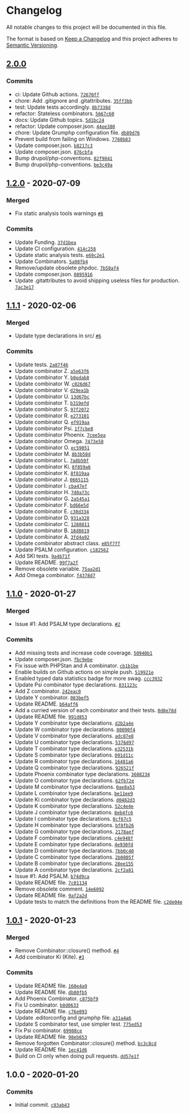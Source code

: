 # Changelog

All notable changes to this project will be documented in this file.

The format is based on [Keep a Changelog](https://keepachangelog.com/en/1.0.0/)
and this project adheres to [Semantic Versioning](https://semver.org/spec/v2.0.0.html).

## [2.0.0](https://github.com/loophp/combinator/compare/1.2.0...2.0.0)

### Commits

- ci: Update Github actions. [`72670ff`](https://github.com/loophp/combinator/commit/72670ffeea53c8598170b839833e912a040e76f7)
- chore: Add .gitignore and .gitattributes. [`35ff3bb`](https://github.com/loophp/combinator/commit/35ff3bbcad711541f0014212c1d235da02265654)
- test: Update tests accordingly. [`8b7338d`](https://github.com/loophp/combinator/commit/8b7338ddec1d9939e4dbf50615910116e341663e)
- refactor: Stateless combinators. [`5667c60`](https://github.com/loophp/combinator/commit/5667c605231208abeb335066585c31772c5d989a)
- docs: Update Github topics. [`5d1bc24`](https://github.com/loophp/combinator/commit/5d1bc24ade82a84ce7231229ed2da75b093ca4e3)
- refactor: Update composer.json. [`44ee380`](https://github.com/loophp/combinator/commit/44ee380f95cfe2a4833e6601062fddb9f2d1bcdf)
- chore: Update Grumphp configuration file. [`db89d76`](https://github.com/loophp/combinator/commit/db89d76bb485db42213cfe9ef54cd010d8f8efc2)
- Prevent build from failing on Windows. [`7760b83`](https://github.com/loophp/combinator/commit/7760b83879f9916447078c004d71af8a647bda2e)
- Update composer.json. [`b8217c3`](https://github.com/loophp/combinator/commit/b8217c3059fde82b8cb4a33cae7c4ebc85c395f2)
- Update composer.json. [`876cbfa`](https://github.com/loophp/combinator/commit/876cbfaee21939618053abf86a6df8b9ad700878)
- Bump drupol/php-conventions. [`82f9841`](https://github.com/loophp/combinator/commit/82f98418c9593e30c3019733eeb3458248f7ebcf)
- Bump drupol/php-conventions. [`be3c49a`](https://github.com/loophp/combinator/commit/be3c49a21420e9daa308184bf6628e070ef9c675)

## [1.2.0](https://github.com/loophp/combinator/compare/1.1.1...1.2.0) - 2020-07-09

### Merged

- Fix static analysis tools warnings [`#8`](https://github.com/loophp/combinator/pull/8)

### Commits

- Update Funding. [`37d1bea`](https://github.com/loophp/combinator/commit/37d1beaa31bf990587e929c0fdec8206ca3f3837)
- Update CI configuration. [`414c258`](https://github.com/loophp/combinator/commit/414c258d1cbfbb454007e9461ab1d455ca3b45ba)
- Update static analysis tests. [`e69c2e1`](https://github.com/loophp/combinator/commit/e69c2e182b007235fbfb42b036b02d5f2c904f46)
- Update Combinators. [`5a98fb4`](https://github.com/loophp/combinator/commit/5a98fb4e759d38f5deb0bb784dd1c6d2b6cce74e)
- Remove/update obsolete phpdoc. [`7b58af4`](https://github.com/loophp/combinator/commit/7b58af4d8c56385e31a12b2ba710af91223c5aca)
- Update composer.json. [`0895916`](https://github.com/loophp/combinator/commit/089591615d3d3acde9c3171716d0afb83b139903)
- Update .gitattributes to avoid shipping useless files for production. [`7ac3e17`](https://github.com/loophp/combinator/commit/7ac3e17a9e0448890c63e3b652820248453fc168)

## [1.1.1](https://github.com/loophp/combinator/compare/1.1.0...1.1.1) - 2020-02-06

### Merged

- Update type declarations in src/ [`#6`](https://github.com/loophp/combinator/pull/6)

### Commits

- Update tests. [`2a87f46`](https://github.com/loophp/combinator/commit/2a87f46e626395232f84af3c260735452a965492)
- Update combinator Z. [`a5e63f6`](https://github.com/loophp/combinator/commit/a5e63f6e437b22573c1b18f5c943d2852bcea3bc)
- Update combinator Y. [`b0edab8`](https://github.com/loophp/combinator/commit/b0edab821ef805f36c464dc8e5c8693429a1f58a)
- Update combinator W. [`c026d67`](https://github.com/loophp/combinator/commit/c026d67e579e9a7eca4ba2208c17f63c05a1a6b6)
- Update combinator V. [`d29ea1b`](https://github.com/loophp/combinator/commit/d29ea1b7b44438ab5e45893e61cb62ba26c07680)
- Update combinator U. [`13d67bc`](https://github.com/loophp/combinator/commit/13d67bc2437d341d5bbbc70ae9f2eaf91c3ed4b9)
- Update combinator T. [`b319efd`](https://github.com/loophp/combinator/commit/b319efd1ae91dc34c8de0a73e97e7e73f52e6c37)
- Update combinator S. [`97f2072`](https://github.com/loophp/combinator/commit/97f20724bf0f1c95f018755641c4c8ba1b00f085)
- Update combinator R. [`e273101`](https://github.com/loophp/combinator/commit/e273101fdcfc27c4fde429404f2095be10406512)
- Update combinator Q. [`ef919aa`](https://github.com/loophp/combinator/commit/ef919aa4956093d2e51c9fd01d05b4a0961e55ef)
- Update combinator Psi. [`1f7cbe8`](https://github.com/loophp/combinator/commit/1f7cbe835af0f1eff70aa170be75418b27509042)
- Update combinator Phoenix. [`7cee5ea`](https://github.com/loophp/combinator/commit/7cee5ea8ec7b69ae503a377517b4401c697ed946)
- Update combinator Omega. [`7473e58`](https://github.com/loophp/combinator/commit/7473e58199a2dc390255d606283eb732947a58dc)
- Update combinator O. [`ec59051`](https://github.com/loophp/combinator/commit/ec59051cb9b7635101a4d017bfabc6f918b135d0)
- Update combinator M. [`8b3b58d`](https://github.com/loophp/combinator/commit/8b3b58d6de9835e1b09922766935750c7a6f14cb)
- Update combinator L. [`7a8b50f`](https://github.com/loophp/combinator/commit/7a8b50f4ed3fd203a7ce90fedcb86efd468caea5)
- Update combinator Ki. [`8f859a6`](https://github.com/loophp/combinator/commit/8f859a6dcf39aaeaf2196f0b19319d377ad478be)
- Update combinator K. [`8f819aa`](https://github.com/loophp/combinator/commit/8f819aa11c941a689cd14b4c7ed8938d08743dd5)
- Update combinator J. [`0665115`](https://github.com/loophp/combinator/commit/06651157e32f58b918b0aa558d9affef4afffa0b)
- Update combinator I. [`cba47ef`](https://github.com/loophp/combinator/commit/cba47ef5c707c6ab0baebc084395d2b64606506a)
- Update combinator H. [`7d0a73c`](https://github.com/loophp/combinator/commit/7d0a73c26b77384eb546a55ac801685b1d587f8b)
- Update combinator G. [`2a545a1`](https://github.com/loophp/combinator/commit/2a545a1446f5032b3bc5d8d307a4a50e06f4ad77)
- Update combinator F. [`bd66e5d`](https://github.com/loophp/combinator/commit/bd66e5d242443ec3491bff8ca142040acd311359)
- Update combinator E. [`c30d334`](https://github.com/loophp/combinator/commit/c30d3344e4303695cd6bc2a596141b26fceae1cf)
- Update combinator D. [`931a328`](https://github.com/loophp/combinator/commit/931a328b61366a4fb90162dba38cab1664c87273)
- Update combinator C. [`1288811`](https://github.com/loophp/combinator/commit/128881179247d75f9fb5e46b3cae8d67c7fe4b38)
- Update combinator B. [`18d8819`](https://github.com/loophp/combinator/commit/18d881939a62aaed1cd9e0c42de1b782c29b946a)
- Update combinator A. [`3fd4a92`](https://github.com/loophp/combinator/commit/3fd4a9250dcec77733a0125b6dc867b6fad0f016)
- Update combinator abstract class. [`e85f7ff`](https://github.com/loophp/combinator/commit/e85f7ff8ebfb5659e6af4275c18e48e371803c90)
- Update PSALM configuration. [`c182562`](https://github.com/loophp/combinator/commit/c1825624c84c877f8aab4adbacf54597e13459d4)
- Add SKI tests. [`9a4b71f`](https://github.com/loophp/combinator/commit/9a4b71ff9d00834319ffec098d74eacca88c38de)
- Update README. [`99f7a2f`](https://github.com/loophp/combinator/commit/99f7a2f611a6493fcde79fb32bb8ad5aa6d40670)
- Remove obsolete variable. [`75aa2d1`](https://github.com/loophp/combinator/commit/75aa2d1cd8490ca3f50c4ef57b08a1d9c0c722be)
- Add Omega combinator. [`f4378d7`](https://github.com/loophp/combinator/commit/f4378d7633e03ed796f05606eda627675f4587f2)

## [1.1.0](https://github.com/loophp/combinator/compare/1.0.1...1.1.0) - 2020-01-27

### Merged

- Issue #1: Add PSALM type declarations. [`#2`](https://github.com/loophp/combinator/pull/2)

### Commits

- Add missing tests and increase code coverage. [`50940b1`](https://github.com/loophp/combinator/commit/50940b1e7a4869d077776365c4efbb4cf8bd9464)
- Update composer.json. [`fbc9ebe`](https://github.com/loophp/combinator/commit/fbc9ebe92acc2c276c15351fd7b6b011e1cde36a)
- Fix issue with PHPStan and A combinator. [`cb1b1be`](https://github.com/loophp/combinator/commit/cb1b1bee070ca09471e57bd54d7474ed33e0d8e4)
- Enable builds on Github actions on simple push. [`519921e`](https://github.com/loophp/combinator/commit/519921ef75d8c6fee6f806f375bbeb212cb1048a)
- Enabled typed data statistics badge for more swag. [`ccc3932`](https://github.com/loophp/combinator/commit/ccc39321bfac90cb98fb1c617f82f04a8d597aa5)
- Update Psi combinator type declarations. [`831123c`](https://github.com/loophp/combinator/commit/831123c0ea575144bdc19619bda72a7b46d9fcd5)
- Add Z combinator. [`242eac0`](https://github.com/loophp/combinator/commit/242eac0b6a3153b613f1b70ecadaf00eb5ef9633)
- Update Y combinator. [`083bef5`](https://github.com/loophp/combinator/commit/083bef562a84dd7edbd9a18aa486ee0635337efd)
- Update README. [`b64aff6`](https://github.com/loophp/combinator/commit/b64aff6d5edf2467394ed82d199927f44701bf0b)
- Add a curried version of each combinator and their tests. [`0d8e78d`](https://github.com/loophp/combinator/commit/0d8e78d12057392f3dffa16c4bd7efcb50d4c2d0)
- Update README file. [`991d853`](https://github.com/loophp/combinator/commit/991d853ba52a85890ac5683ca2178a611729dc71)
- Update Y combinator type declarations. [`d2b2a4e`](https://github.com/loophp/combinator/commit/d2b2a4e485fc59807196f07a692b26938e825393)
- Update W combinator type declarations. [`80090f4`](https://github.com/loophp/combinator/commit/80090f4e5f65406360e56e251f5872c400678de3)
- Update V combinator type declarations. [`adc87e8`](https://github.com/loophp/combinator/commit/adc87e85c24cc32738cd7d5c662ab378503081c5)
- Update U combinator type declarations. [`5376d97`](https://github.com/loophp/combinator/commit/5376d97aa37f2408732dd3cee9dd8928598d9928)
- Update T combinator type declarations. [`e32531b`](https://github.com/loophp/combinator/commit/e32531be79d7acf8a24ac84b23d4fae2d1cab033)
- Update S combinator type declarations. [`091d11c`](https://github.com/loophp/combinator/commit/091d11c8858f345d098962a21c7b1e913a52e9a1)
- Update R combinator type declarations. [`16481a6`](https://github.com/loophp/combinator/commit/16481a6ee84916785c27aa06dc4f4612be63f79d)
- Update Q combinator type declarations. [`926521f`](https://github.com/loophp/combinator/commit/926521f3ed8a4a17650353346104fa7be8a1afdd)
- Update Phoenix combinator type declarations. [`3608234`](https://github.com/loophp/combinator/commit/3608234c9360869d6745fffbc542cc7048743ead)
- Update O combinator type declarations. [`62fb72e`](https://github.com/loophp/combinator/commit/62fb72e6e96fcef9e8965963a7b00a2113710317)
- Update M combinator type declarations. [`0ae8a53`](https://github.com/loophp/combinator/commit/0ae8a532025db04254a143a72df6cb6b0e9a5700)
- Update L combinator type declarations. [`be11ee9`](https://github.com/loophp/combinator/commit/be11ee9410c5eabe5cb52b1c190c9c221efad9b9)
- Update Ki combinator type declarations. [`d0482d3`](https://github.com/loophp/combinator/commit/d0482d3cc826c9887333a55eb814c45067e40aa0)
- Update K combinator type declarations. [`52c4e4e`](https://github.com/loophp/combinator/commit/52c4e4e74f0239970ea8ef8bc08a6c7f6c8fcf71)
- Update J combinator type declarations. [`8eb4fc6`](https://github.com/loophp/combinator/commit/8eb4fc6c200cfd2f722fef515851f930adc5cf91)
- Update I combinator type declarations. [`0cf67c5`](https://github.com/loophp/combinator/commit/0cf67c555f108e78d2ef9e6241e5fe7b58ca14f1)
- Update H combinator type declarations. [`bf8fb26`](https://github.com/loophp/combinator/commit/bf8fb26d220aad448af6b6cc900ab8294b7c7c10)
- Update G combinator type declarations. [`2178aef`](https://github.com/loophp/combinator/commit/2178aef293f8ec457ca6ed033be1332c71b68776)
- Update F combinator type declarations. [`c4e948f`](https://github.com/loophp/combinator/commit/c4e948f62b798e7be2734addcd4b855d404e7bf5)
- Update E combinator type declarations. [`4e930fd`](https://github.com/loophp/combinator/commit/4e930fdb046d9adbebe4cbcbc5a6c8a4ac5b17b6)
- Update D combinator type declarations. [`7bb0c40`](https://github.com/loophp/combinator/commit/7bb0c408ddcd51a508e5fe3210d2016f3185f36a)
- Update C combinator type declarations. [`2b0805f`](https://github.com/loophp/combinator/commit/2b0805fd27bdba179958376e71d70284a0a1a779)
- Update B combinator type declarations. [`28ee155`](https://github.com/loophp/combinator/commit/28ee155d178f167094057f14f61fdfbb28c315d1)
- Update A combinator type declarations. [`2cf2a81`](https://github.com/loophp/combinator/commit/2cf2a81f6d5b986053d1e30d2adc59eb16bb3bc0)
- Issue #1: Add PSALM. [`b74d9ca`](https://github.com/loophp/combinator/commit/b74d9ca3d561b549c072a5cfe6a5127b8b027dd8)
- Update README file. [`7c01134`](https://github.com/loophp/combinator/commit/7c011347c8949d699a20cb7d666f972240a27ef4)
- Remove obsolete comment. [`14e6092`](https://github.com/loophp/combinator/commit/14e6092e5adff3d0d58c1cbc0b2681dbc8a8af42)
- Update README file. [`9af2a2d`](https://github.com/loophp/combinator/commit/9af2a2dbd0356d5754825fde0da6745dadebb883)
- Update tests to match the definitions from the README file. [`c2de04e`](https://github.com/loophp/combinator/commit/c2de04ea4433f7b57bb35242987cc86b00243d02)

## [1.0.1](https://github.com/loophp/combinator/compare/1.0.0...1.0.1) - 2020-01-23

### Merged

- Remove Combinator::closure() method. [`#4`](https://github.com/loophp/combinator/pull/4)
- Add combinator Ki (Kite). [`#3`](https://github.com/loophp/combinator/pull/3)

### Commits

- Update README file. [`160e4a9`](https://github.com/loophp/combinator/commit/160e4a931882dc790e2f02758b14cea373d12bf5)
- Update README file. [`db80fb5`](https://github.com/loophp/combinator/commit/db80fb5ad92e53ae04f27166a491a36609906e4f)
- Add Phoenix Combinator. [`c875bf9`](https://github.com/loophp/combinator/commit/c875bf923f8b03529b9b4959374c347905495049)
- Fix U combinator. [`b8d0633`](https://github.com/loophp/combinator/commit/b8d0633a2756c33d5e1253fb50d23c81ae344a35)
- Update README file. [`c76e093`](https://github.com/loophp/combinator/commit/c76e093d3664873c344871d81b35c1df21356190)
- Update .editorconfig and grumphp file. [`a31a4a6`](https://github.com/loophp/combinator/commit/a31a4a64489574727705babb7f738f3aa7a1d2b3)
- Update S combinator test, use simpler test. [`775ed53`](https://github.com/loophp/combinator/commit/775ed5379a563fc18ef28807a0e51cfad31f550f)
- Fix Psi combinator. [`69908ce`](https://github.com/loophp/combinator/commit/69908ce47932d3585ec676dfb4170e37a9d676fa)
- Update README file. [`98eb653`](https://github.com/loophp/combinator/commit/98eb6536f3eec94e8ff5d20b4124c127adb39028)
- Remove forgotten Combinator::closure() method. [`bc3c8cd`](https://github.com/loophp/combinator/commit/bc3c8cd09231d34dc7eb2769998b84718f58dd34)
- Update README file. [`1ec41d6`](https://github.com/loophp/combinator/commit/1ec41d6136315d631387e406b54252d297b70443)
- Build on CI only when doing pull requests. [`dd57e1f`](https://github.com/loophp/combinator/commit/dd57e1f3580bf0730e723c18c69682585a108b57)

## 1.0.0 - 2020-01-20

### Commits

- Initial commit. [`c83ab43`](https://github.com/loophp/combinator/commit/c83ab43b0cd3e31152724564847df05f83bd24d3)
